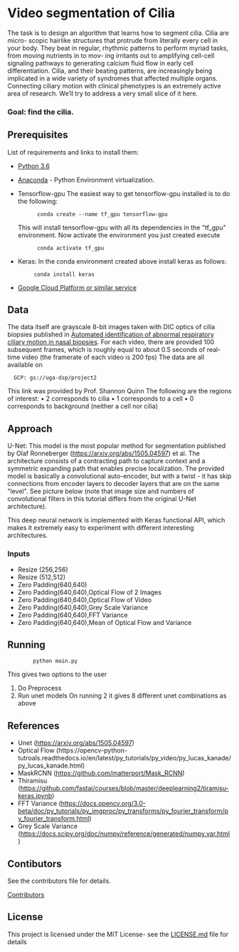 
# Video segmentation of Cilia

The task is to design an algorithm that learns how to segment cilia. Cilia are micro-
scopic hairlike structures that protrude from literally every cell in your body. They beat
in regular, rhythmic patterns to perform myriad tasks, from moving nutrients in to mov-
ing irritants out to amplifying cell-cell signaling pathways to generating calcium fluid
flow in early cell differentiation. Cilia, and their beating patterns, are increasingly being
implicated in a wide variety of syndromes that affected multiple organs.
Connecting ciliary motion with clinical phenotypes is an extremely active area of research.
We’ll try to address a very small slice of it here. 

### Goal: find the cilia.

## Prerequisites

List of requirements and links to install them:

- [Python 3.6](https://www.python.org/downloads/release/python-360/)
- [Anaconda](https://www.anaconda.com/) - Python Environment virtualization.
- Tensorflow-gpu The easiest way to get tensorflow-gpu installed is to do the following:

            conda create --name tf_gpu tensorflow-gpu 
   This will install tensorflow-gpu with all its dependencies in the "tf_gpu" environment. Now activate the environment you just created execute
   
            conda activate tf_gpu
 - Keras: In the conda environment created above install keras as follows:
  
            conda install keras
    
      
- [Google Cloud Platform or similar service](https://cloud.google.com/docs/)

## Data
The data itself are grayscale 8-bit images taken with DIC optics of cilia biopsies published in [Automated identification of abnormal respiratory ciliary motion in nasal biopsies](http://stm.sciencemag.org/content/7/299/299ra124). For each video, there are provided 100 subsequent frames, which is roughly equal to about 0.5 seconds of real-time video (the framerate of each video is 200 fps)
The data are all available on 

      GCP: gs://uga-dsp/project2
This link was provided by Prof. Shannon Quinn
The following are the regions of interest:
• 2 corresponds to cilia 
• 1 corresponds to a cell
• 0 corresponds to background (neither a cell nor cilia)

## Approach 
U-Net: This model is the most popular method for segmentation published by Olaf Ronneberger (https://arxiv.org/abs/1505.04597) et al.
The architecture consists of a contracting path to capture context and a symmetric expanding path that enables precise localization.
The provided model is basically a convolutional auto-encoder, but with a twist - it has skip connections from encoder layers to decoder layers that are on the same "level". See picture below (note that image size and numbers of convolutional filters in this tutorial differs from the original U-Net architecture).

This deep neural network is implemented with Keras functional API, which makes it extremely easy to experiment with different interesting architectures.

### Inputs

* Resize (256,256)
* Resize (512,512)
* Zero Padding(640,640)
* Zero Padding(640,640),Optical Flow of 2 Images
* Zero Padding(640,640),Optical Flow of Video
* Zero Padding(640,640),Grey Scale Variance
* Zero Padding(640,640),FFT Variance
* Zero Padding(640,640),Mean of Optical Flow and Variance

## Running

            python main.py
  This gives two options to the user
  1) Do Preprocess
  2) Run unet models
  On running 2 it gives 8 different unet combinations as above
  
## References
* Unet (https://arxiv.org/abs/1505.04597)
* Optical Flow (https://opencv-python- tutroals.readthedocs.io/en/latest/py_tutorials/py_video/py_lucas_kanade/py_lucas_kanade.html)
* MaskRCNN (https://github.com/matterport/Mask_RCNN)
* Thiramisu (https://github.com/fastai/courses/blob/master/deeplearning2/tiramisu-keras.ipynb)
* FFT Variance (https://docs.opencv.org/3.0-beta/doc/py_tutorials/py_imgproc/py_transforms/py_fourier_transform/py_fourier_transform.html)
* Grey Scale Variance (https://docs.scipy.org/doc/numpy/reference/generated/numpy.var.html)

## Contibutors
See the contributors file for details. 

[Contributors](https://github.com/dsp-uga/team-cragg/blob/develop/Contributors.md)

## License
This project is licensed under the MIT License- see the [LICENSE.md](https://github.com/dsp-uga/team-cragg/blob/master/LICENSE) file for details
